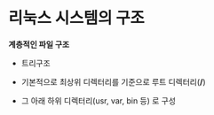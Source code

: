 # 리눅스 시스템의 구조 

**계층적인 파일 구조**
* 트리구조

 * 기본적으로 최상위 디렉터리를 기준으로 루트 디렉터리(**/**) 
 * 그 아래 하위 디렉터리(usr, var, bin 등) 로 구성 
